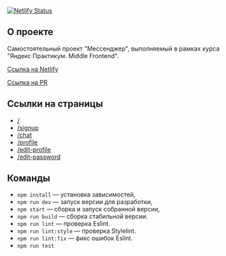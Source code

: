 [![Netlify Status](https://api.netlify.com/api/v1/badges/f9fdb8a3-27d0-4469-92b3-16f1fc27b6a9/deploy-status)](https://app.netlify.com/sites/waldo-messenger/deploys?branch=deploy)

## О проекте

Самостоятельный проект "Мессенджер", выполняемый в рамках курса "Яндекс Практикум. Middle Frontend".

[Ссылка на Netlify](https://waldo-messenger.netlify.app/)

[Ссылка на PR](https://github.com/Waldo33/middle.messenger.praktikum.yandex/pull/23)

## Ссылки на страницы

- [/](https://waldo-messenger.netlify.app/)
- [/signup](https://waldo-messenger.netlify.app/signup)
- [/chat](https://waldo-messenger.netlify.app/chat)
- [/profile](https://waldo-messenger.netlify.app/profile)
- [/edit-profile](https://waldo-messenger.netlify.app/edit-profile)
- [/edit-password](https://waldo-messenger.netlify.app/edit-password)

## Команды

- `npm install` — установка зависимостей,
- `npm run dev` — запуск версии для разработки,
- `npm start` — сборка и запуск собранной версии,
- `npm run build` — сборка стабильной версии.
- `npm run lint` — проверка Eslint.
- `npm run lint:style` — проверка Stylelint.
- `npm run lint:fix` — фикс ошибок Eslint.
- `npm run test`

